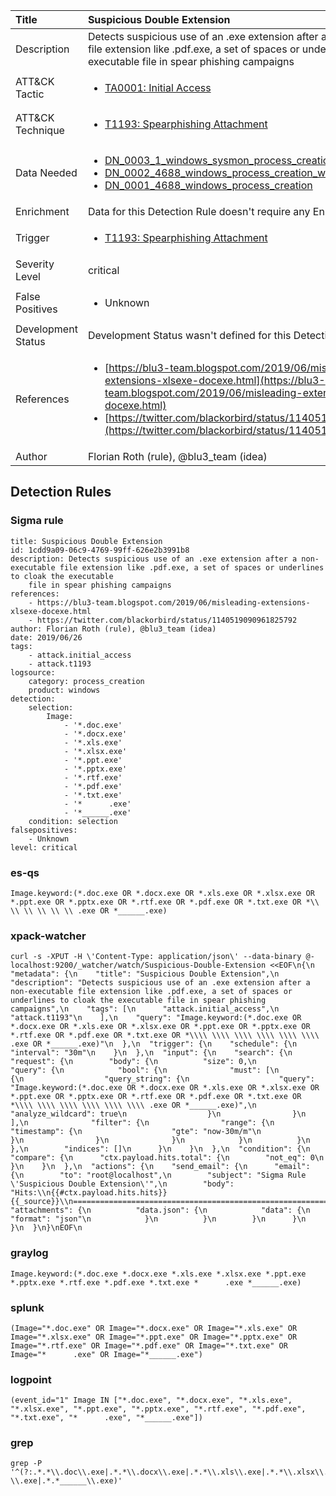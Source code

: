 | Title                | Suspicious Double Extension                                                                                                                                                 |
|:---------------------|:------------------------------------------------------------------------------------------------------------------------------------------------------------|
| Description          | Detects suspicious use of an .exe extension after a non-executable file extension like .pdf.exe, a set of spaces or underlines to cloak the executable file in spear phishing campaigns                                                                                                                                           |
| ATT&amp;CK Tactic    |  <ul><li>[TA0001: Initial Access](https://attack.mitre.org/tactics/TA0001)</li></ul>  |
| ATT&amp;CK Technique | <ul><li>[T1193: Spearphishing Attachment](https://attack.mitre.org/techniques/T1193)</li></ul>  |
| Data Needed          | <ul><li>[DN_0003_1_windows_sysmon_process_creation](../Data_Needed/DN_0003_1_windows_sysmon_process_creation.md)</li><li>[DN_0002_4688_windows_process_creation_with_commandline](../Data_Needed/DN_0002_4688_windows_process_creation_with_commandline.md)</li><li>[DN_0001_4688_windows_process_creation](../Data_Needed/DN_0001_4688_windows_process_creation.md)</li></ul>  |
| Enrichment           |  Data for this Detection Rule doesn't require any Enrichments.  |
| Trigger              | <ul><li>[T1193: Spearphishing Attachment](../Triggers/T1193.md)</li></ul>  |
| Severity Level       | critical |
| False Positives      | <ul><li>Unknown</li></ul>  |
| Development Status   |  Development Status wasn't defined for this Detection Rule yet  |
| References           | <ul><li>[https://blu3-team.blogspot.com/2019/06/misleading-extensions-xlsexe-docexe.html](https://blu3-team.blogspot.com/2019/06/misleading-extensions-xlsexe-docexe.html)</li><li>[https://twitter.com/blackorbird/status/1140519090961825792](https://twitter.com/blackorbird/status/1140519090961825792)</li></ul>  |
| Author               | Florian Roth (rule), @blu3_team (idea) |


## Detection Rules

### Sigma rule

```
title: Suspicious Double Extension
id: 1cdd9a09-06c9-4769-99ff-626e2b3991b8
description: Detects suspicious use of an .exe extension after a non-executable file extension like .pdf.exe, a set of spaces or underlines to cloak the executable
    file in spear phishing campaigns
references:
    - https://blu3-team.blogspot.com/2019/06/misleading-extensions-xlsexe-docexe.html
    - https://twitter.com/blackorbird/status/1140519090961825792
author: Florian Roth (rule), @blu3_team (idea)
date: 2019/06/26
tags:
    - attack.initial_access
    - attack.t1193
logsource:
    category: process_creation
    product: windows
detection:
    selection:
        Image: 
            - '*.doc.exe'
            - '*.docx.exe'
            - '*.xls.exe'
            - '*.xlsx.exe'
            - '*.ppt.exe'
            - '*.pptx.exe'
            - '*.rtf.exe'
            - '*.pdf.exe'
            - '*.txt.exe'
            - '*      .exe'
            - '*______.exe'
    condition: selection
falsepositives: 
    - Unknown
level: critical

```





### es-qs
    
```
Image.keyword:(*.doc.exe OR *.docx.exe OR *.xls.exe OR *.xlsx.exe OR *.ppt.exe OR *.pptx.exe OR *.rtf.exe OR *.pdf.exe OR *.txt.exe OR *\\ \\ \\ \\ \\ \\ .exe OR *______.exe)
```


### xpack-watcher
    
```
curl -s -XPUT -H \'Content-Type: application/json\' --data-binary @- localhost:9200/_watcher/watch/Suspicious-Double-Extension <<EOF\n{\n  "metadata": {\n    "title": "Suspicious Double Extension",\n    "description": "Detects suspicious use of an .exe extension after a non-executable file extension like .pdf.exe, a set of spaces or underlines to cloak the executable file in spear phishing campaigns",\n    "tags": [\n      "attack.initial_access",\n      "attack.t1193"\n    ],\n    "query": "Image.keyword:(*.doc.exe OR *.docx.exe OR *.xls.exe OR *.xlsx.exe OR *.ppt.exe OR *.pptx.exe OR *.rtf.exe OR *.pdf.exe OR *.txt.exe OR *\\\\ \\\\ \\\\ \\\\ \\\\ \\\\ .exe OR *______.exe)"\n  },\n  "trigger": {\n    "schedule": {\n      "interval": "30m"\n    }\n  },\n  "input": {\n    "search": {\n      "request": {\n        "body": {\n          "size": 0,\n          "query": {\n            "bool": {\n              "must": [\n                {\n                  "query_string": {\n                    "query": "Image.keyword:(*.doc.exe OR *.docx.exe OR *.xls.exe OR *.xlsx.exe OR *.ppt.exe OR *.pptx.exe OR *.rtf.exe OR *.pdf.exe OR *.txt.exe OR *\\\\ \\\\ \\\\ \\\\ \\\\ \\\\ .exe OR *______.exe)",\n                    "analyze_wildcard": true\n                  }\n                }\n              ],\n              "filter": {\n                "range": {\n                  "timestamp": {\n                    "gte": "now-30m/m"\n                  }\n                }\n              }\n            }\n          }\n        },\n        "indices": []\n      }\n    }\n  },\n  "condition": {\n    "compare": {\n      "ctx.payload.hits.total": {\n        "not_eq": 0\n      }\n    }\n  },\n  "actions": {\n    "send_email": {\n      "email": {\n        "to": "root@localhost",\n        "subject": "Sigma Rule \'Suspicious Double Extension\'",\n        "body": "Hits:\\n{{#ctx.payload.hits.hits}}{{_source}}\\n================================================================================\\n{{/ctx.payload.hits.hits}}",\n        "attachments": {\n          "data.json": {\n            "data": {\n              "format": "json"\n            }\n          }\n        }\n      }\n    }\n  }\n}\nEOF\n
```


### graylog
    
```
Image.keyword:(*.doc.exe *.docx.exe *.xls.exe *.xlsx.exe *.ppt.exe *.pptx.exe *.rtf.exe *.pdf.exe *.txt.exe *      .exe *______.exe)
```


### splunk
    
```
(Image="*.doc.exe" OR Image="*.docx.exe" OR Image="*.xls.exe" OR Image="*.xlsx.exe" OR Image="*.ppt.exe" OR Image="*.pptx.exe" OR Image="*.rtf.exe" OR Image="*.pdf.exe" OR Image="*.txt.exe" OR Image="*      .exe" OR Image="*______.exe")
```


### logpoint
    
```
(event_id="1" Image IN ["*.doc.exe", "*.docx.exe", "*.xls.exe", "*.xlsx.exe", "*.ppt.exe", "*.pptx.exe", "*.rtf.exe", "*.pdf.exe", "*.txt.exe", "*      .exe", "*______.exe"])
```


### grep
    
```
grep -P '^(?:.*.*\\.doc\\.exe|.*.*\\.docx\\.exe|.*.*\\.xls\\.exe|.*.*\\.xlsx\\.exe|.*.*\\.ppt\\.exe|.*.*\\.pptx\\.exe|.*.*\\.rtf\\.exe|.*.*\\.pdf\\.exe|.*.*\\.txt\\.exe|.*.*      \\.exe|.*.*______\\.exe)'
```




